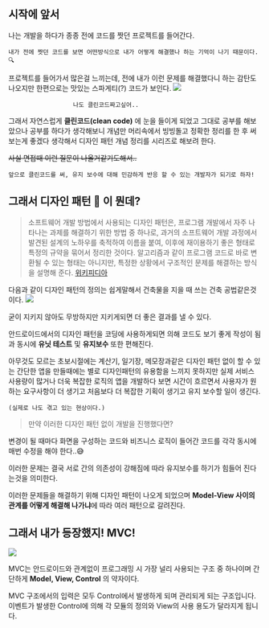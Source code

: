 ## 시작에 앞서

나는 개발을 하다가 종종 전에 코드를 짯던 프로젝트를 들어간다.
 
    내가 전에 짯던 코드를 보면 어떤방식으로 내가 어떻게 해결했나 하는 기억이 나기 때문이다.🔍
    
   프로젝트를 들어가서 많은걸 느끼는데,  전에 내가 이런 문제를 해결했다니 하는 감탄도 나오지만 한편으로는 맛있는 스파게티(?) 코드가 보인다.
   ![](https://media.giphy.com/media/iJJ6E58EttmFqgLo96/giphy.gif)
   
					  나도 클린코드짜고싶어..
    
 그래서 자연스럽게 **클린코드(clean code)** 에 눈을 들이게 되었고 그대로 공부를
 해보았으나 공부를 하다가 생각해보니 개념만 머리속에서 빙빙돌고 정확한 정리를 한 후
 써보는게 좋겠다 생각해서 디자인 패턴 개념 정리를 시리즈로 해보려 한다.
 
~~사실 면접때 이런 질문이 나올거같기도해서..~~
    
    앞으로 클린코드를 써, 유지 보수에 대해 민감하게 반응 할 수 있는 개발자가 되기로 하자!
 

## 그래서 디자인 패턴 🎨 이 뭔데?


> 소프트웨어 개발 방법에서 사용되는 디자인 패턴은, 프로그램 개발에서 자주 나타나는 과제를 해결하기 위한 방법 중 하나로, 과거의 소프트웨어 개발 과정에서 발견된 설계의 노하우를 축적하여 이름을 붙여, 이후에 재이용하기 좋은 형태로 특정의 규약을 묶어서 정리한 것이다. 알고리즘과 같이 프로그램 코드로 바로 변환될 수 있는 형태는 아니지만, 특정한 상황에서 구조적인 문제를 해결하는 방식을 설명해 준다. 
[위키피디아](https://ko.wikipedia.org/wiki/%EB%94%94%EC%9E%90%EC%9D%B8_%ED%8C%A8%ED%84%B4)

다음과 같이 디자인 패턴의 정의는 쉽게말해서 건축물을 지을 때 쓰는 
건축 공법같은것이다.
![](https://images.velog.io/images/yunsung_/post/fcbf1fd8-3b17-4bae-8bfa-fa53157ef19e/image.png)

굳이 지키지 않아도 무방하지만 지키게되면 더 좋은 결과를 낼 수 있다.

안드로이드에서의 디자인 패턴을 코딩에 사용하게되면 의해 코드도 보기 좋게 작성이 됨과 동시에 
**유닛 테스트** 및 **유지보수** 또한 편해진다.

아무것도 모르는 초보시절에는 계산기, 일기장, 메모장과같은 디자인 패턴 없이 할 수 있는 간단한 앱을 만들때에는 별로 디자인패턴의 유용함을 느끼지 못하지만 실제 서비스 사용량이 많거나 더욱 복잡한 로직의 앱을 개발하다 보면 시간이 흐르면서 사용자가 원하는 요구사항이 더 생기고 처음보다 더 복잡한 기획이 생기고 유지 보수할 일이 생긴다. 

    (실제로 나도 겪고 있는 현상이다.)

> 만약 이러한 디자인 패턴 없이 개발을 진행했다면?

   변경이 될 때마다 화면을 구성하는 코드와 비즈니스 로직이 들어간 코드를 각각 동시에 매번 수정을 해야 한다..😅
  
 이러한 문제는 결국 서로 간의 의존성이 강해짐에 따라 유지보수를 하기가 힘들어 진다는것을 의미한다.
 
이러한 문제들을 해결하기 위해 디자인 패턴이 나오게 되었으며 **Model-View 사이의 관계를 어떻게 해결해 나가냐**에 따라 여러 패턴으로 갈려진다.

## 그래서 내가 등장했지! MVC!

![](https://images.velog.io/images/yunsung_/post/5aa67e9c-478c-49f5-90c2-a8362dd517fc/image.png)

 MVC는 안드로이드와 관계없이 프로그래밍 시 가장 널리 사용되는 구조 중 하나이며 
 간단하게 **Model, View, Control** 의 약자이다.
 
 MVC 구조에서의 입력은 모두 Control에서 발생하게 되며 관리되게 되는 구조입니다.
이벤트가 발생한 Control에 의해 각 모듈의 정의와 View의 사용 용도가 달라지게 됩니다.
